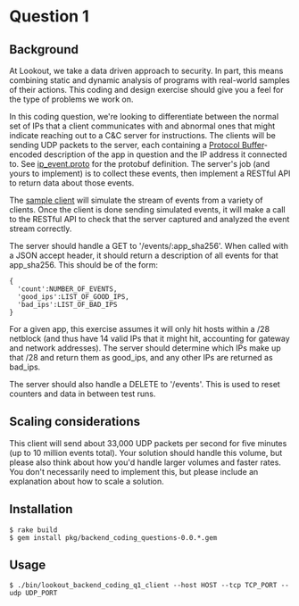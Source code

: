 # Question 1

## Background

At Lookout, we take a data driven approach to security. In part, this means combining static and dynamic analysis of programs with real-world samples of their actions. This coding and design exercise
should give you a feel for the type of problems we work on.

In this coding question, we're looking to differentiate between the normal set of IPs that a client communicates with and abnormal ones that might indicate reaching out to a C&C server for instructions. The clients will be sending UDP packets to the server, each containing a [Protocol Buffer](https://code.google.com/p/protobuf/)-encoded description of the app in question and the IP address it connected to. See [ip_event.proto](ip_event.proto) for the protobuf definition. The server's job (and yours to implement) is to collect these events, then implement a RESTful API to return data about those events.

The [sample client](lib/lookout/backend_coding_questions/q1/client.rb) will simulate the stream of events from a variety of clients. Once the client is done sending simulated events, it will make a call to the RESTful API to check that the server captured and analyzed the event stream correctly.

The server should handle a GET to '/events/:app_sha256'. When called with a JSON accept header, it should return a description of all events for that app_sha256. This should be of the form:

    {
      'count':NUMBER_OF_EVENTS,
      'good_ips':LIST_OF_GOOD_IPS,
      'bad_ips':LIST_OF_BAD_IPS
    }

For a given app, this exercise assumes it will only hit hosts within a /28 netblock (and thus have 14 valid IPs that it might hit, accounting for gateway and network addresses). The server should determine which IPs make up that /28 and return them as good_ips, and any other IPs are returned as bad_ips.

The server should also handle a DELETE to '/events'. This is used to reset counters and data in between test runs.

## Scaling considerations

This client will send about 33,000 UDP packets per second for five minutes (up to 10 million events total). Your solution should handle this volume, but please also think about how you'd handle larger volumes and faster rates. You don't necessarily need to implement this, but please include an explanation about how to scale a solution.

## Installation

    $ rake build
    $ gem install pkg/backend_coding_questions-0.0.*.gem

## Usage

    $ ./bin/lookout_backend_coding_q1_client --host HOST --tcp TCP_PORT --udp UDP_PORT
